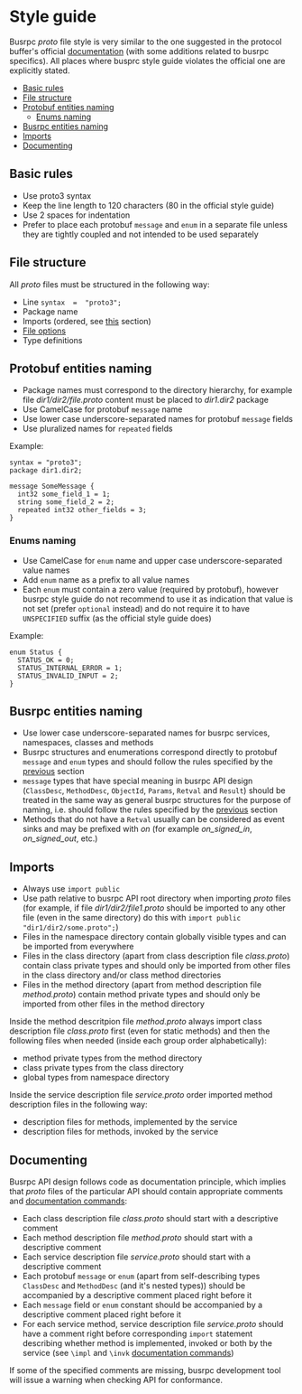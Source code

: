 # Style guide

Busrpc *proto* file style is very similar to the one suggested in the protocol buffer's official [documentation](https://developers.google.com/protocol-buffers/docs/style) (with some additions related to busrpc specifics). All places where busprc style guide violates the official one are explicitly stated.

* [Basic rules](#basic-rules)
* [File structure](#file-structure)
* [Protobuf entities naming](#protobuf-entities-naming)
  * [Enums naming](#enums-naming)
* [Busrpc entities naming](#busrpc-entities-naming)
* [Imports](#imports)
* [Documenting](#documenting)

## Basic rules

* Use proto3 syntax
* Keep the line length to 120 characters (80 in the official style guide)
* Use 2 spaces for indentation
* Prefer to place each protobuf `message` and `enum` in a separate file unless they are tightly coupled and not intended to be used separately

## File structure

All *proto* files must be structured in the following way:
* Line `syntax  =  "proto3";`
* Package name
* Imports (ordered, see [this](#imports) section)
* [File options](https://developers.google.com/protocol-buffers/docs/proto3#options)
* Type definitions

## Protobuf entities naming

* Package names must correspond to the directory hierarchy, for example file *dir1/dir2/file.proto* content must be placed to *dir1.dir2* package
* Use CamelCase for protobuf `message` name
* Use lower case underscore-separated names for protobuf `message` fields
* Use pluralized names for `repeated` fields

Example:
```
syntax = "proto3";
package dir1.dir2;

message SomeMessage {
  int32 some_field_1 = 1;
  string some_field_2 = 2;
  repeated int32 other_fields = 3;
}
```

### Enums naming

* Use CamelCase for `enum` name and upper case underscore-separated value names
* Add `enum` name as a prefix to all value names
* Each `enum` must contain a zero value (required by protobuf), however busrpc style guide do not recommend to use it as indication that value is not set (prefer `optional` instead) and do not require it to have `UNSPECIFIED` suffix (as the official style guide does)

Example:
```
enum Status {
  STATUS_OK = 0;
  STATUS_INTERNAL_ERROR = 1;
  STATUS_INVALID_INPUT = 2;
}
```

## Busrpc entities naming

* Use lower case underscore-separated names for busrpc services, namespaces, classes and methods
* Busrpc structures and enumerations correspond directly to protobuf `message` and `enum` types and should follow the rules specified by the [previous](#protobuf-entities-naming) section
* `message` types that have special meaning in busrpc API design (`ClassDesc`, `MethodDesc`, `ObjectId`, `Params`, `Retval` and `Result`) should be treated in the same way as general busrpc structures for the purpose of naming, i.e. should follow the rules specified by the [previous](#protobuf-entities-naming) section
* Methods that do not have a `Retval` usually can be considered as event sinks and may be prefixed with *on* (for example *on_signed_in*, *on_signed_out*, etc.)

## Imports

* Always use `import public` 
* Use path relative to busrpc API root directory when importing *proto* files (for example, if file *dir1/dir2/file1.proto* should be imported to any other file (even in the same directory) do this with `import public "dir1/dir2/some.proto";`)
* Files in the namespace directory contain globally visible types and can be imported from everywhere
* Files in the class directory (apart from class description file *class.proto*) contain class private types and should only be imported from other files in the class directory and/or class method directories
 * Files in the method directory (apart from method description file *method.proto*) contain method private types and should only be imported from other files in the method directory

Inside the method descritpion file *method.proto* always import class description file *class.proto* first (even for static methods) and then the following files when needed (inside each group order alphabetically):
* method private types from the method directory
* class private types from the class directory
* global types from namespace directory

Inside the service description file *service.proto* order imported method description files in the following way:
* description files for methods, implemented by the service
* description files for methods, invoked by the service

## Documenting

Busrpc API design follows code as documentation principle, which implies that *proto* files of the particular API should contain appropriate comments and [documentation commands](./busrpc.md#documentation-commands):
* Each class description file *class.proto* should start with a descriptive comment
* Each method description file *method.proto* should start with a descriptive comment
* Each service description file *service.proto* should start with a descriptive comment
* Each protobuf `message` or `enum` (apart from self-describing types `ClassDesc` and `MethodDesc` (and it's nested types)) should be accompanied by a descriptive comment placed right before it
* Each `message` field or `enum` constant should be accompanied by a descriptive comment placed right before it
* For each service method, service description file *service.proto* should have a comment right before corresponding `import` statement describing whether method is implemented, invoked or both by the service (see `\impl` and `\invk` [documentation commands](./busrpc.md#documentation-commands))

If some of the specified comments are missing, busrpc development tool will issue a warning when checking API for conformance.
